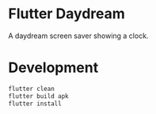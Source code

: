 # Flutter Daydream

A daydream screen saver showing a clock.

# Development

```bash
flutter clean
flutter build apk
flutter install
```
